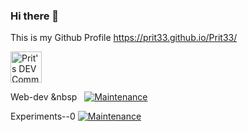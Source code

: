 ### Hi there 👋

This is my Github Profile 
https://prit33.github.io/Prit33/


<a href="https://dev.to/prit33">
  <img src="https://d2fltix0v2e0sb.cloudfront.net/dev-badge.svg" alt="Prit's DEV Community Profile" height="50" width="50">
</a>  


Web-dev  &nbsp &nbsp;  [![Maintenance](https://img.shields.io/badge/Commit-Activity-blue.svg)](https://GitHub.com/Prit33/Web-Dev/graphs/commit-activity) 

Experiments--0  [![Maintenance](https://img.shields.io/badge/Commit-Activity-red.svg)](https://GitHub.com/Prit33/Experiments--0/graphs/commit-activity)



